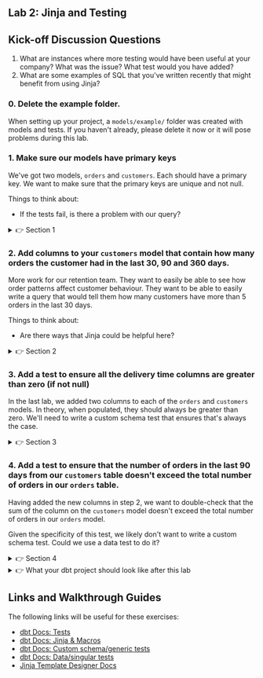 ## Lab 2: Jinja and Testing

## Kick-off Discussion Questions

1. What are instances where more testing would have been useful at your company? What was the issue? What test would you have added?
2. What are some examples of SQL that you've written recently that might benefit from using Jinja?

### 0. Delete the example folder.

When setting up your project, a `models/example/` folder was created with models and tests. If you haven't already, please delete it now or it will pose problems during this lab.

### 1. Make sure our models have primary keys

We've got two models, `orders` and `customers`. Each should have a primary key. We want to make sure that the primary keys are unique and not null.

Things to think about:
* If the tests fail, is there a problem with our query?

<details>
  <summary>👉 Section 1</summary>

  (1) Add `unique` and `not_null` tests to the `schema.yml` files. For the `orders` table, it will contain the following information:
  ```yml
  version: 2

  models:
    - name: orders
      columns:
        - name: order_id
          tests:
            - unique
            - not_null
  ```
  (2) Execute `dbt test` in the console at the bottom of your screen to make sure all the tests pass.
</details>

### 2. Add columns to your `customers` model that contain how many orders the customer had in the last 30, 90 and 360 days.

More work for our retention team. They want to easily be able to see how order patterns affect customer behaviour. They want to be able to easily write a query that would tell them how many customers have more than 5 orders in the last 30 days.

Things to think about:
* Are there ways that Jinja could be helpful here?

<details>
  <summary>👉 Section 2</summary>

  (1) Given the SQL for the three columns will be _almost_ identical, we could use a Jinja `for` loop here. Add the following SQL to your `customer_metrics` CTE:
  ```sql
  {% for days in [30,90,360] %}
  count(case when ordered_at > current_date - {{ days }} then 1 end) as count_orders_last_{{ days }}_days
  {% if not loop.last %} , {% endif %}
  {% endfor %}
  ```
  (2) Add your three new columns to the `joined` CTE.
  (3) Execute `dbt run` in the console at the bottom of your screen to make sure everything runs successfully.
</details>

### 3. Add a test to ensure all the delivery time columns are greater than zero (if not null)

In the last lab, we added two columns to each of the `orders` and `customers` models. In theory, when populated, they should always be greater than zero. We'll need to write a custom schema test that ensures that's always the case.

<details>
  <summary>👉 Section 3</summary>

  (1) Given this feels like a test that will be broadly re-usable, we'll likely want to create a custom schema test. Create a new file in the `macros/` directory called `test_greater_than_zero.sql` that contains the following code:
  ```sql
  {% test greater_than_zero(model, column_name) %}

  select
      *
  from {{ model }}
  where {{ column_name }} <= 0

  {% endtest %}
  ```
  (2) Add the tests to your `schema.yml` file. For the column `delivery_time_from_collection` in the `orders` model, it would look as follows:
  ```yml
    - name: orders
      columns:
        - name: delivery_time_from_collection
          tests:
            - greater_than_zero
  ```
  (3) Execute `dbt test` in the console at the bottom of your screen to make sure all the tests pass.
</details>

### 4. Add a test to ensure that the number of orders in the last 90 days from our `customers` table doesn't exceed the total number of orders in our `orders` table.

Having added the new columns in step 2, we want to double-check that the sum of the column on the `customers` model doesn't exceed the total number of orders in our `orders` model.

Given the specificity of this test, we likely don't want to write a custom schema test. Could we use a data test to do it?

<details>
  <summary>👉 Section 4</summary>

  (1) Create a new file in the `tests/` directory called `count_orders_check.sql` that contains the following SQL:
  ```sql
  with orders as (
      select
          count(*) as orders_count
      from {{ ref('orders') }}
  ),

  customers as (
      select
          sum(count_orders_last_90_days) as customers_count
      from {{ ref('customers') }}
  ),

  joined as (
      select
          *
      from orders
      cross join customers
      where customers_count > orders_count
  )

  select
      *
  from joined
  ```
  (2) Execute `dbt test` in the console at the bottom of your screen to make sure all the tests pass.
</details>


<details>
  <summary>👉 What your dbt project should look like after this lab</summary>

  ```
  analysis/
  logs/
  macros/
  ├─ test_greater_than_zero.sql
  models/
  ├─ customers.sql
  ├─ orders.sql
  ├─ schema.yml
  ├─ sources.yml
  ├─ stg_ecomm__customers.sql
  ├─ stg_ecomm__deliveries.sql
  ├─ stg_ecomm__orders.sql
  seeds/
  snapshots/
  target/
  tests/
  ├─ count_orders_check.sql
  .gitignore
  dbt_project.yml
  README.md
  ```
</details>

## Links and Walkthrough Guides

The following links will be useful for these exercises:

* [dbt Docs: Tests](https://docs.getdbt.com/docs/building-a-dbt-project/tests)
* [dbt Docs: Jinja & Macros](https://docs.getdbt.com/docs/building-a-dbt-project/jinja-macros/)
* [dbt Docs: Custom schema/generic tests](https://docs.getdbt.com/docs/guides/writing-custom-schema-tests/)
* [dbt Docs: Data/singular tests](https://docs.getdbt.com/docs/building-a-dbt-project/tests/#singular-tests)
* [Jinja Template Designer Docs](https://jinja.palletsprojects.com/en/3.0.x/templates/)
